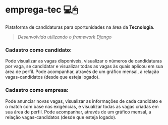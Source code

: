 # emprega-tec 💻🖱

Plataforma de candidaturas para oportunidades na área da <b>Tecnologia</b>.
> <i>Desenvolvida utilizando o framework Django</i>

### Cadastro como candidato:
Pode visualizar as vagas disponíveis, visualizar o números de candidaturas por vaga, se candidatar e visualizar todas as vagas às quais aplicou em sua área de perfil.
Pode acompanhar, através de um gráfico mensal, a relação vagas-candidatos (desde que esteja logado).

### Cadastro como empresa:
Pode anunciar novas vagas, visualizar as informações de cada candidato e o match com base nas exigências, e visualizar todas as vagas criadas em sua área de perfil.
Pode acompanhar, através de um gráfico mensal, a relação vagas-candidatos (desde que esteja logado).

